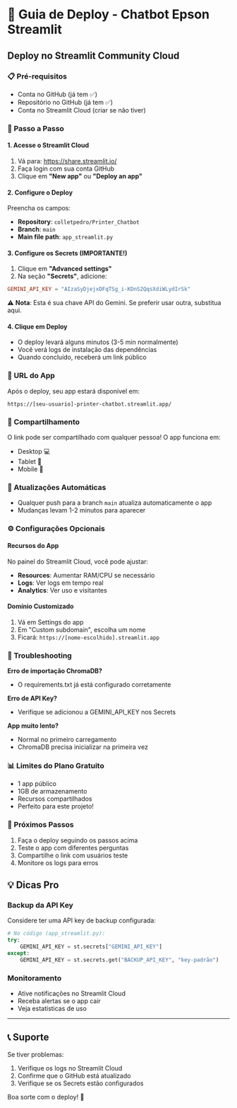 # 🚀 Guia de Deploy - Chatbot Epson Streamlit

## Deploy no Streamlit Community Cloud

### 📋 Pré-requisitos
- Conta no GitHub (já tem ✅)
- Repositório no GitHub (já tem ✅)
- Conta no Streamlit Cloud (criar se não tiver)

### 🔧 Passo a Passo

#### 1. Acesse o Streamlit Cloud
1. Vá para: https://share.streamlit.io/
2. Faça login com sua conta GitHub
3. Clique em **"New app"** ou **"Deploy an app"**

#### 2. Configure o Deploy
Preencha os campos:
- **Repository**: `colletpedro/Printer_Chatbot`
- **Branch**: `main`
- **Main file path**: `app_streamlit.py`

#### 3. Configure os Secrets (IMPORTANTE!)
1. Clique em **"Advanced settings"**
2. Na seção **"Secrets"**, adicione:

```toml
GEMINI_API_KEY = "AIzaSyDjejxDFqTSg_i-KDnS2QqsXdiWLydIrSk"
```

⚠️ **Nota**: Esta é sua chave API do Gemini. Se preferir usar outra, substitua aqui.

#### 4. Clique em Deploy
- O deploy levará alguns minutos (3-5 min normalmente)
- Você verá logs de instalação das dependências
- Quando concluído, receberá um link público

### 🔗 URL do App
Após o deploy, seu app estará disponível em:
```
https://[seu-usuario]-printer-chatbot.streamlit.app/
```

### 📱 Compartilhamento
O link pode ser compartilhado com qualquer pessoa! O app funciona em:
- Desktop 💻
- Tablet 📱
- Mobile 📱

### 🔄 Atualizações Automáticas
- Qualquer push para a branch `main` atualiza automaticamente o app
- Mudanças levam 1-2 minutos para aparecer

### ⚙️ Configurações Opcionais

#### Recursos do App
No painel do Streamlit Cloud, você pode ajustar:
- **Resources**: Aumentar RAM/CPU se necessário
- **Logs**: Ver logs em tempo real
- **Analytics**: Ver uso e visitantes

#### Domínio Customizado
1. Vá em Settings do app
2. Em "Custom subdomain", escolha um nome
3. Ficará: `https://[nome-escolhido].streamlit.app`

### 🐛 Troubleshooting

**Erro de importação ChromaDB?**
- O requirements.txt já está configurado corretamente

**Erro de API Key?**
- Verifique se adicionou a GEMINI_API_KEY nos Secrets

**App muito lento?**
- Normal no primeiro carregamento
- ChromaDB precisa inicializar na primeira vez

### 📊 Limites do Plano Gratuito
- 1 app público
- 1GB de armazenamento
- Recursos compartilhados
- Perfeito para este projeto!

### 🎯 Próximos Passos
1. Faça o deploy seguindo os passos acima
2. Teste o app com diferentes perguntas
3. Compartilhe o link com usuários teste
4. Monitore os logs para erros

## 💡 Dicas Pro

### Backup da API Key
Considere ter uma API key de backup configurada:
```python
# No código (app_streamlit.py):
try:
    GEMINI_API_KEY = st.secrets["GEMINI_API_KEY"]
except:
    GEMINI_API_KEY = st.secrets.get("BACKUP_API_KEY", "key-padrão")
```

### Monitoramento
- Ative notificações no Streamlit Cloud
- Receba alertas se o app cair
- Veja estatísticas de uso

---

## 📞 Suporte
Se tiver problemas:
1. Verifique os logs no Streamlit Cloud
2. Confirme que o GitHub está atualizado
3. Verifique se os Secrets estão configurados

Boa sorte com o deploy! 🚀
